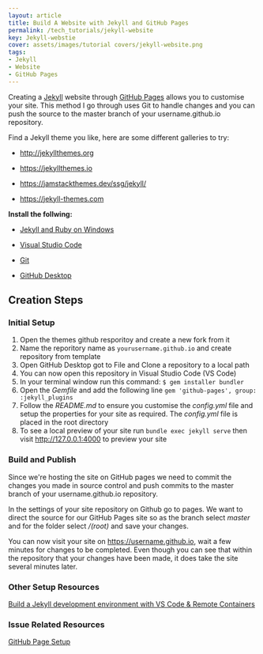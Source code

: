 ```yaml
---
layout: article
title: Build A Website with Jekyll and GitHub Pages
permalink: /tech_tutorials/jekyll-website
key: Jekyll-webstie
cover: assets/images/tutorial covers/jekyll-website.png
tags:
- Jekyll
- Website
- GitHub Pages
---
```


Creating a [Jekyll](https://jekyllrb.com) website through [GitHub  Pages](https://docs.github.com/en/pages/setting-up-a-github-pages-site-with-jekyll/creating-a-github-pages-site-with-jekyll) allows you to customise your site. This method I go through uses Git to handle changes and you can push the source to the master branch of your username.github.io repository.

Find a Jekyll theme you like, here are some different galleries to try:

- <http://jekyllthemes.org>

- <https://jekyllthemes.io>

- <https://jamstackthemes.dev/ssg/jekyll/>

- <https://jekyll-themes.com>

**Install the follwing:**

- [Jekyll and Ruby on Windows](https://jekyllrb.com/docs/installation/windows/)

- [Visual Studio Code](https://code.visualstudio.com/download)

- [Git](https://git-scm.com/downloads)

- [GitHub Desktop](https://desktop.github.com)

## Creation Steps

### Initial Setup

1. Open the themes github resporitoy and create a new fork from it
2. Name the reporitory name as  `yourusername.github.io` and create repository from template
3. Open GitHub Desktop got to File and Clone a repository to a local path
4. You can now open this repository in Visual Studio Code (VS Code)
5. In your terminal window run this command: `$ gem installer bundler`
6. Open the _Gemfile_ and add the following line `gem 'github-pages', group: :jekyll_plugins`
7. Follow the _README.md_ to ensure you customise the _config.yml_ file and setup the properties for your site as required. The _config.yml_ file is placed in the root directory
8. To see a local preview of your site run `bundle exec jekyll serve` then visit <http://127.0.0.1:4000> to preview your site

### Build and Publish

Since we're hosting the site on GitHub pages we need to commit the changes you made in source control and push commits to the master branch of your username.github.io repository.

In the settings of your site repository on Github go to pages. We want to direct the source for our GitHub Pages site so as the branch select _master_ and for the folder select _/(root)_ and save your changes.

You can now visit your site on <https://username.github.io>, wait a few minutes for changes to be completed. Even though you can see that within the repository that your changes have been made, it does take the site several minutes later.

### Other Setup Resources

[Build a Jekyll development environment with VS Code & Remote Containers](https://powers-hell.com/2021/07/25/build-a-jekyll-development-environment-with-vs-code-remote-containers/)

### Issue Related Resources

[GitHub Page Setup](https://docs.github.com/en/pages/setting-up-a-github-pages-site-with-jekyll#installing-jekyll)